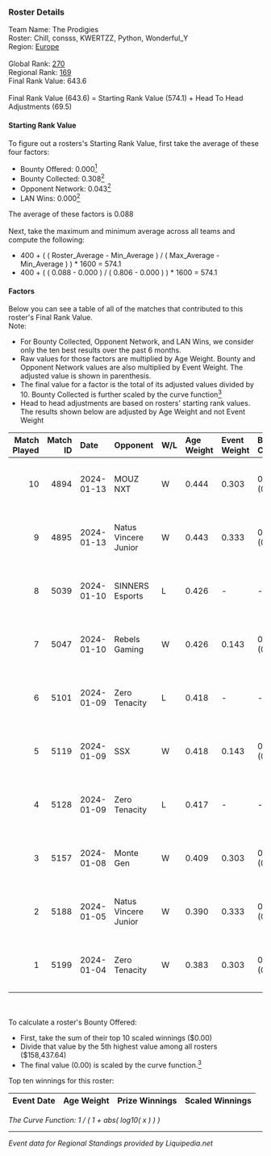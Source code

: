 ### Roster Details<br />
Team Name: The Prodigies<br />
Roster: Chill, consss, KWERTZZ, Python, Wonderful_Y<br />
Region: [Europe]( ../standings_europe.md)<br />
<br />
Global Rank: [270](../standings_global.md)<br />
Regional Rank: [169]( ../standings_europe.md)<br />
Final Rank Value:  643.6<br />
<br />
Final Rank Value (643.6) = Starting Rank Value (574.1) + Head To Head Adjustments (69.5)<br />

#### Starting Rank Value<br />
To figure out a rosters's Starting Rank Value, first take the average of these four factors:<br />
- Bounty Offered: 0.000[<sup>1</sup>](#table2)
- Bounty Collected: 0.308[<sup>2</sup>](#table1)
- Opponent Network: 0.043[<sup>2</sup>](#table1)
- LAN Wins: 0.000[<sup>2</sup>](#table1)

The average of these factors is 0.088<br />
<br />
Next, take the maximum and minimum average across all teams and compute the following:<br />
- 400 + ( ( Roster_Average - Min_Average ) / ( Max_Average - Min_Average ) ) * 1600 = 574.1
- 400 + ( ( 0.088 - 0.000 ) / ( 0.806 - 0.000 ) ) * 1600 = 574.1


#### Factors<br />
Below you can see a table of all of the matches that contributed to this roster's Final Rank Value.<br />
Note:<br />

- For Bounty Collected, Opponent Network, and LAN Wins, we consider only the ten best results over the past 6 months.
- Raw values for those factors are multiplied by Age Weight. Bounty and Opponent Network values are also multiplied by Event Weight. The adjusted value is shown in parenthesis.
- The final value for a factor is the total of its adjusted values divided by 10. Bounty Collected is further scaled by the curve function[<sup>3</sup>](#curveFunction)
- Head to head adjustments are based on rosters' starting rank values. The results shown below are adjusted by Age Weight and not Event Weight
<span id="table1"></span><br />


| Match Played | Match ID | Date       | Opponent             | W/L | Age Weight | Event Weight | Bounty Collected | Opponent Network | LAN Wins  | H2H Adj. | Roster                                      |
| -: | -: | :- | :- | :- | :- | :- | :- | :- | :- | -: | :- |
|           10 |     4894 | 2024-01-13 | MOUZ NXT             | W   | 0.444      | 0.303        | 0.215 (0.029)    | 1.000 (0.135)    | 0 (0.000) |    12.98 | Chill, consss, KWERTZZ, Python, Wonderful_Y |
|            9 |     4895 | 2024-01-13 | Natus Vincere Junior | W   | 0.443      | 0.333        | 0.025 (0.004)    | 0.492 (0.073)    | 0 (0.000) |    10.73 | Chill, consss, KWERTZZ, Python, Wonderful_Y |
|            8 |     5039 | 2024-01-10 | SINNERS Esports      | L   | 0.426      | -            | -                | -                | -         |    -1.48 | Chill, consss, KWERTZZ, Python, Wonderful_Y |
|            7 |     5047 | 2024-01-10 | Rebels Gaming        | W   | 0.426      | 0.143        | 0.121 (0.007)    | 0.376 (0.023)    | 0 (0.000) |    12.87 | Chill, consss, KWERTZZ, Python, Wonderful_Y |
|            6 |     5101 | 2024-01-09 | Zero Tenacity        | L   | 0.418      | -            | -                | -                | -         |    -1.63 | Chill, consss, KWERTZZ, Python, Wonderful_Y |
|            5 |     5119 | 2024-01-09 | SSX                  | W   | 0.418      | 0.143        | 0.001 (0.000)    | 0.017 (0.001)    | 0 (0.000) |     7.12 | Chill, consss, KWERTZZ, Python, Wonderful_Y |
|            4 |     5128 | 2024-01-09 | Zero Tenacity        | L   | 0.417      | -            | -                | -                | -         |    -1.60 | Chill, consss, KWERTZZ, Python, Wonderful_Y |
|            3 |     5157 | 2024-01-08 | Monte Gen            | W   | 0.409      | 0.303        | 0.019 (0.002)    | 0.155 (0.019)    | 0 (0.000) |     9.91 | Chill, consss, KWERTZZ, Python, Wonderful_Y |
|            2 |     5188 | 2024-01-05 | Natus Vincere Junior | W   | 0.390      | 0.333        | 0.025 (0.003)    | 0.492 (0.064)    | 0 (0.000) |     9.85 | Chill, consss, KWERTZZ, Python, Wonderful_Y |
|            1 |     5199 | 2024-01-04 | Zero Tenacity        | W   | 0.383      | 0.303        | 0.095 (0.011)    | 1.000 (0.116)    | 0 (0.000) |    10.77 | Chill, consss, KWERTZZ, Python, Wonderful_Y |

<br />
<span id="table2"></span><br />
To calculate a roster's Bounty Offered:<br />

- First, take the sum of their top 10 scaled winnings ($0.00)
- Divide that value by the 5th highest value among all rosters ($158,437.64)
- The final value (0.00) is scaled by the curve function.[<sup>3</sup>](#curveFunction)

Top ten winnings for this roster:<br />

| Event Date | Age Weight | Prize Winnings | Scaled Winnings |
| :- | -: | :- | :- |


<span id="curveFunction"></span>_The Curve Function: 1 / ( 1 + abs( log10( x ) ) )_<br />

---
_Event data for Regional Standings provided by Liquipedia.net_<br />
